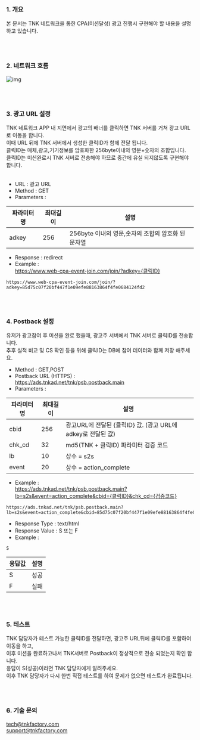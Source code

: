 ### 1. 개요

본 문서는 TNK 네트워크을 통한 CPA(미션달성) 광고 진행시 구현해야 할 내용을 설명하고 있습니다.

<br/><br/>



### 2. 네트워크 흐름

![img](https://cdn4.tnkfactory.com/tnk/shop/12334.jpg)






<br/><br/>



### 3. 광고 URL 설정

 TNK 네트워크 APP 내 지면에서 광고의 배너를 클릭하면 TNK 서버를 거쳐 광고 URL로 이동을 합니다.  
 이때 URL 뒤에 TNK 서버에서 생성한 클릭ID가 함께 전달 됩니다.  
 클릭ID는 매체,광고,기기정보를 암호화한 256byte이내의 영문+숫자의 조합입니다.  
 클릭ID는 미션완료시 TNK 서버로 전송해야 하므로 중간에 유실 되지않도록 구현해야 합니다.  
  <br/> 
- URL : 광고 URL
- Method : GET
- Parameters :  

| 파라미터 명 | 최대길이 | 설명 |
| --- | --- | --- |
| adkey | 256 | 256byte 이내의 영문,숫자의 조합의 암호화 된 문자열 |

- Response : redirect
- Example :  
https://www.web-cpa-event-join.com/join/?adkey={클릭ID} 
```
https://www.web-cpa-event-join.com/join/?adkey=85d75c07f20bf447f1e09efe88163864f4fe0684124fd2
```
<br/><br/>

### 4. Postback 설정

 유저가 광고참여 후 미션을 완료 했을때, 광고주 서버에서 TNK 서버로 클릭ID를 전송합니다.  
 추후 실적 비교 및 CS 확인 등을 위해 클릭ID는 DB에 참여 데이터와 함께 저장 해주세요.
<br/>

- Method : GET,POST
- Postback URL (HTTPS) :  
https://ads.tnkad.net/tnk/psb.postback.main  
- Parameters :  

| 파라미터 명 | 최대길이 | 설명 |
| --- | --- | --- |
| cbid | 256 | 광고URL에 전달된 {클릭ID} 값. (광고 URL에 adkey로 전달된 값) |
| chk\_cd | 32 | md5(TNK + 클릭ID) 파라미터 검증 코드 |
| lb | 10 | 상수 = s2s |
| event | 20 | 상수 = action\_complete |

  
- Example :  
https://ads.tnkad.net/tnk/psb.postback.main?lb=s2s&event=action_complete&cbid={클릭ID}&chk_cd={검증코드} 
```
https://ads.tnkad.net/tnk/psb.postback.main?lb=s2s&event=action_complete&cbid=85d75c07f20bf447f1e09efe88163864f4fe0684124fd2&chk_cd=eaf940ff0c6dd35b5c67b2d40b39782f  
```

- Response Type : text/html  
- Response Value :  S 또는 F
- Example :    
```
S
```
   
| 응답값 | 설명 |
| --- | --- |
| S | 성공 |
| F | 실패 |

<br/><br/>
### 5. 테스트

 TNK 담당자가 테스트 가능한 클릭ID를 전달하면, 광고주 URL뒤에 클릭ID를 포함하여 이동을 하고,  
 이후 미션을 완료하고나서 TNK서버로 Postback이 정상적으로 전송 되었는지 확인 합니다.   
 응답이 S(성공)이라면 TNK 담당자에게 알려주세요.   
 이후 TNK 담당자가 다시 한번 직접 테스트를 하여 문제가 없으면 테스트가 완료됩니다.  

<br/><br/>
### 6. 기술 문의

tech@tnkfactory.com  
support@tnkfactory.com




